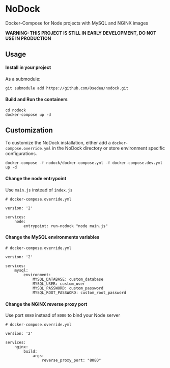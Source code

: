 # NoDock
Docker-Compose for Node projects with MySQL and NGINX images

**WARNING: THIS PROJECT IS STILL IN EARLY DEVELOPMENT, DO NOT USE IN PRODUCTION**

## Usage

#### Install in your project

As a submodule:
```
git submodule add https://github.com/Osedea/nodock.git
```

#### Build and Run the containers
```
cd nodock
docker-compose up -d
```

## Customization

To customize the NoDock installation, either add a `docker-compose.override.yml` in the NoDock directory or store environment specific configurations.

```
docker-compose -f nodock/docker-compose.yml -f docker-compose.dev.yml up -d
```

#### Change the node entrypoint

Use `main.js` instead of `index.js`
```
# docker-compose.override.yml

version: '2'

services:
    node:
        entrypoint: run-nodock "node main.js"
```

#### Change the MySQL environments variables
```
# docker-compose.override.yml

version: '2'

services:
    mysql:
        environment:
            MYSQL_DATABASE: custom_database
            MYSQL_USER: custom_user
            MYSQL_PASSWORD: custom_password
            MYSQL_ROOT_PASSWORD: custom_root_password
```

#### Change the NGINX reverse proxy port

Use port `8080` instead of `8000` to bind your Node server
```
# docker-compose.override.yml

version: '2'

services:
    nginx:
        build:
            args:
                reverse_proxy_port: "8080"
```
